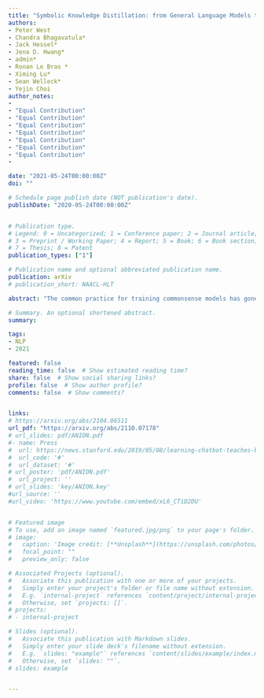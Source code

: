 ```yaml
---
title: "Symbolic Knowledge Distillation: from General Language Models to Commonsense Models"
authors:
- Peter West
- Chandra Bhagavatula*
- Jack Hessel*
- Jena D. Hwang*
- admin*
- Ronan Le Bras *
- Ximing Lu*
- Sean Welleck*
- Yejin Choi
author_notes:
- 
- "Equal Contribution"
- "Equal Contribution"
- "Equal Contribution"
- "Equal Contribution"
- "Equal Contribution"
- "Equal Contribution"
- "Equal Contribution"
- 

date: "2021-05-24T00:00:00Z"
doi: ""

# Schedule page publish date (NOT publication's date).
publishDate: "2020-05-24T00:00:00Z"


# Publication type.
# Legend: 0 = Uncategorized; 1 = Conference paper; 2 = Journal article;
# 3 = Preprint / Working Paper; 4 = Report; 5 = Book; 6 = Book section;
# 7 = Thesis; 8 = Patent
publication_types: ["1"]

# Publication name and optional abbreviated publication name.
publication: arXiv
# publication_short: NAACL-HLT

abstract: "The common practice for training commonsense models has gone from-human-to-corpus-to-machine: humans author commonsense knowledge graphs in order to train commonsense models. In this work, we investigate an alternative, from-machine-to-corpus-to-machine: general language models author these commonsense knowledge graphs to train commonsense models. Our study leads to a new framework, Symbolic Knowledge Distillation. As with prior art in Knowledge Distillation (Hinton et al., 2015), our approach uses larger models to teach smaller models. A key difference is that we distill knowledge symbolically-as text-in addition to the neural model. We also distill only one aspect-the commonsense of a general language model teacher, allowing the student to be a different type, a commonsense model. Altogether, we show that careful prompt engineering and a separately trained critic model allow us to selectively distill high-quality causal commonsense from GPT-3, a general language model. Empirical results demonstrate that, for the first time, a human-authored commonsense knowledge graph is surpassed by our automatically distilled variant in all three criteria: quantity, quality, and diversity. In addition, it results in a neural commonsense model that surpasses the teacher model's commonsense capabilities despite its 100x smaller size. We apply this to the ATOMIC resource, and share our new symbolic knowledge graph and commonsense models."

# Summary. An optional shortened abstract.
summary:

tags:
- NLP
- 2021

featured: false
reading_time: false  # Show estimated reading time?
share: false  # Show social sharing links?
profile: false  # Show author profile?
comments: false  # Show comments?


links:
# https://arxiv.org/abs/2104.06511
url_pdf: "https://arxiv.org/abs/2110.07178"
# url_slides: pdf/ANION.pdf
#- name: Press
#  url: https://news.stanford.edu/2019/05/08/learning-chatbot-teaches-beats-flashcards/
#  url_code: '#'
#  url_dataset: '#'
# url_poster: 'pdf/ANION.pdf'
#  url_project: ''
# url_slides: 'key/ANION.key'
#url_source: ''
#url_video: 'https://www.youtube.com/embed/xL6_CTiD2DU'


# Featured image
# To use, add an image named `featured.jpg/png` to your page's folder.
# image:
#   caption: 'Image credit: [**Unsplash**](https://unsplash.com/photos/pLCdAaMFLTE)'
#   focal_point: ""
#   preview_only: false

# Associated Projects (optional).
#   Associate this publication with one or more of your projects.
#   Simply enter your project's folder or file name without extension.
#   E.g. `internal-project` references `content/project/internal-project/index.md`.
#   Otherwise, set `projects: []`.
# projects:
# - internal-project

# Slides (optional).
#   Associate this publication with Markdown slides.
#   Simply enter your slide deck's filename without extension.
#   E.g. `slides: "example"` references `content/slides/example/index.md`.
#   Otherwise, set `slides: ""`.
# slides: example


---
```



<!-- {{% callout note %}}
Click the *Cite* button above to demo the feature to enable visitors to import publication metadata into their reference management software.
{{% /callout %}}

{{% callout note %}}
Create your slides in Markdown - click the *Slides* button to check out the example.
{{% /callout %}}

Supplementary notes can be added here, including [code, math, and images](https://wowchemy.com/docs/writing-markdown-latex/). -->
